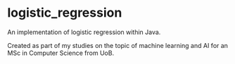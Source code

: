 # logistic_regression
An implementation of logistic regression within Java.

Created as part of my studies on the topic of machine learning and AI for an MSc in Computer Science from UoB.
